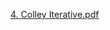 [4. Colley Iterative.pdf](https://github.com/mattgevercer/Computing-and-Machine-Learning-for-Economics/files/7636502/4.Colley.Iterative.pdf)
